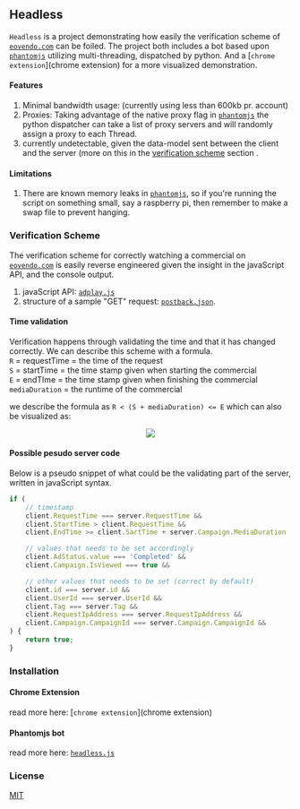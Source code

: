 ## Headless
`Headless` is a project demonstrating how easily the verification scheme of [`eovendo.com`](http://eovendo.com) can be foiled. The project both includes a bot based upon [`phantomjs`](http://phantomjs.org/) utilizing multi-threading, dispatched by python. And a [`chrome extension`](chrome extension) for a more visualized demonstration.

#### Features
1. Minimal bandwidth usage: 
  (currently using less than 600kb pr. account)
2. Proxies: Taking advantage of the native proxy flag in [`phantomjs`](http://phantomjs.org/) the python dispatcher can take a list of proxy servers and will randomly assign a proxy to each Thread.
3. currently undetectable, given the data-model sent between the client and the server (more on this in the [verification scheme](#verification-scheme) section . 

#### Limitations
1. There are known memory leaks in [`phantomjs`](https://code.google.com/p/phantomjs/issues/detail?id=979), so if you're running the script on something small, say a raspberry pi, then remember to make a swap file to prevent hanging.

### Verification Scheme
The verification scheme for correctly watching a commercial on [`eovendo.com`](http://eovendo.com) is easily reverse engineered given the insight in the javaScript API, and the console output.

1. javaScript API: [`adplay.js`](headless/docs/adplay.js) 
2. structure of a  sample "GET" request: [`postback.json`](headless/docs/postback.json).

#### Time validation
Verification happens through validating the time and that it has changed correctly.
We can describe this scheme with a formula.  
`R` = requestTime = the time of the request  
`S` = startTime = the time stamp given when starting the commercial  
`E` = endTIme = the time stamp given when finishing the commercial  
`mediaDuration` = the runtime of the commercial

we describe the formula as `R < (S + mediaDuration) <= E` which can also be visualized as:

<p align="center">
  <img src="http://i.imgur.com/emNsPgG.png"/>
</p>

#### Possible pesudo server code
Below is a pseudo snippet of what could be the validating part of the server, written in javaScript syntax.

```javascript
if (
    // timestamp
    client.RequestTime === server.RequestTime && 
    client.StartTime > client.RequestTime && 
    client.EndTime >= client.SartTime + server.Campaign.MediaDuration  &&

    // values that needs to be set accordingly
    client.AdStatus.value === 'Completed' &&
    client.Campaign.IsViewed === true &&

    // other values that needs to be set (correct by default)
    client.id === server.id &&
    client.UserId === server.UserId &&
    client.Tag === server.Tag &&
    client.RequestIpAddress === server.RequestIpAddress &&
    client.Campaign.CampaignId === server.Campaign.CampaignId &&
) {
    return true;
}
```
### Installation
#### Chrome Extension
read more here: [`chrome extension`](chrome extension)
#### Phantomjs bot
read more here: [`headless.js`](headless)

### License
[MIT](LICENSE)
